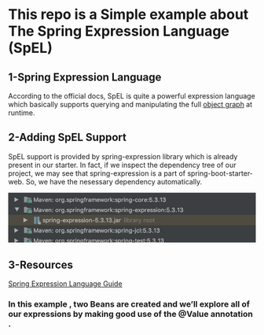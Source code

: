 # This repo is a Simple example about The Spring Expression Language (SpEL)

## 1-Spring Expression Language 
According to the official docs, SpEL is quite a powerful expression language which basically supports querying and manipulating the full [object graph](https://en.wikipedia.org/wiki/Object_graph) at runtime.

## 2-Adding SpEL Support
SpEL support is provided by spring-expression library which is already present in our starter. In fact, if we inspect the dependency tree of our project, we may see that spring-expression is a part of spring-boot-starter-web. So, we have the nesessary dependency automatically.

![Picture](https://github.com/lalik77/spring-expession-language-example/blob/master/spel-dependency-springboot.jpg)


## 3-Resources
[Spring Expression Language Guide](https://www.baeldung.com/spring-expression-language)


### In this example , two Beans are created and we’ll explore all of our expressions by making good use of the @Value annotation .




